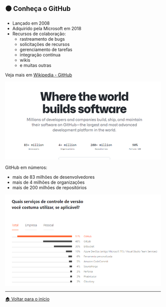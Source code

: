 ## ⚫ Conheça o GitHub

- Lançado em 2008
- Adquirido pela Microsoft em 2018
- Recursos de colaboração:
  - rastreamento de bugs
  - solicitações de recursos
  - gerenciamento de tarefas
  - integração contínua
  - wikis
  - e muitas outras

Veja mais em [Wikipedia - GitHub](https://en.wikipedia.org/wiki/GitHub)

![Pesquisa anual realizada pela Jetbrains "O Estado do Ecossistema de Desenvolvedores de 2021"](./../../assets/images/github/github-01.png)

GitHub em números:

- mais de 83 milhões de desenvolvedores
- mais de 4 milhões de organizações
- mais de 200 milhões de repositórios

![Dados do GitHub](./../../assets/images/github/github-research-01.png)

---

[🏠 Voltar para o início](./../../README.md)
